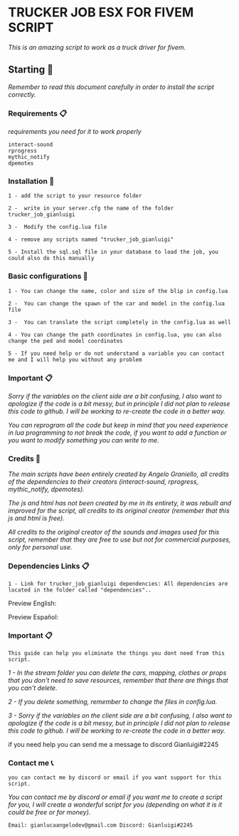 # TRUCKER JOB ESX FOR FIVEM SCRIPT

_This is an amazing script to work as a truck driver for fivem._

## Starting 🚀

_Remember to read this document carefully in order to install the script correctly._


### Requirements 📋

_requirements you need for it to work properly_

```
interact-sound
rprogress
mythic_notify
dpemotes
```

### Installation 🔧

```
1 - add the script to your resource folder
```

```
2 -  write in your server.cfg the name of the folder trucker_job_gianluigi
```

```
3 -  Modify the config.lua file 
```

```
4 - remove any scripts named "trucker_job_gianluigi" 
```

```
5 - Install the sql.sql file in your database to load the job, you could also do this manually
```

### Basic configurations 👷 

```
1 - You can change the name, color and size of the blip in config.lua
```

```
2 -  You can change the spawn of the car and model in the config.lua file
```

```
3 -  You can translate the script completely in the config.lua as well
```

```
4 - You can change the path coordinates in config.lua, you can also change the ped and model coordinates
```

```
5 - If you need help or do not understand a variable you can contact me and I will help you without any problem
```

### Important 📋

_Sorry if the variables on the client side are a bit confusing, I also want to apologize if the code is a bit messy, but in principle I did not plan to release this code to github. I will be working to re-create the code in a better way._

_You can reprogram all the code but keep in mind that you need experience in lua programming to not break the code, if you want to add a function or you want to modify something you can write to me._

### Credits 🙏​

_The main scripts have been entirely created by Angelo Graniello, all credits of the dependencies to their creators (interact-sound, rprogress, mythic_notify, dpemotes)._

_The js and html has not been created by me in its entirety, it was rebuilt and improved for the script, all credits to its original creator (remember that this js and html is free)._

_All credits to the original creator of the sounds and images used for this script, remember that they are free to use but not for commercial purposes, only for personal use._

### Dependencies Links 📋

```
1 - Link for trucker_job_gianluigi dependencies: All dependencies are located in the folder called "dependencies".. 
```

Preview English: 

Preview Español: 

### Important 📋

```
This guide can help you eliminate the things you dont need from this script.
```

_1 - In the stream folder you can delete the cars, mapping, clothes or props that you don't need to save resources, remember that there are things that you can't delete._

_2 -  If you delete something, remember to change the files in config.lua._

_3 -  Sorry if the variables on the client side are a bit confusing, I also want to apologize if the code is a bit messy, but in principle I did not plan to release this code to github. I will be working to re-create the code in a better way._

if you need help you can send me a message to discord Gianluigi#2245

### Contact me 📞

```
you can contact me by discord or email if you want support for this script.
```

_You can contact me by discord or email if you want me to create a script for you, I will create a wonderful script for you (depending on what it is it could be free or for money)._

```
Email: gianlucaangelodev@gmail.com Discord: Gianluigi#2245
```
